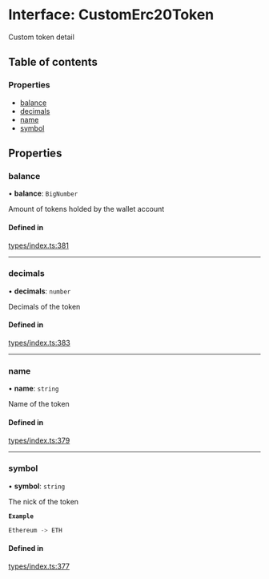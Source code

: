 # Interface: CustomErc20Token

Custom token detail

## Table of contents

### Properties

- [balance](CustomErc20Token.md#balance)
- [decimals](CustomErc20Token.md#decimals)
- [name](CustomErc20Token.md#name)
- [symbol](CustomErc20Token.md#symbol)

## Properties

### balance

• **balance**: `BigNumber`

Amount of tokens holded by the wallet account

#### Defined in

[types/index.ts:381](https://github.com/nevermined-io/react-components/blob/9f2a180/catalog/src/types/index.ts#L381)

___

### decimals

• **decimals**: `number`

Decimals of the token

#### Defined in

[types/index.ts:383](https://github.com/nevermined-io/react-components/blob/9f2a180/catalog/src/types/index.ts#L383)

___

### name

• **name**: `string`

Name of the token

#### Defined in

[types/index.ts:379](https://github.com/nevermined-io/react-components/blob/9f2a180/catalog/src/types/index.ts#L379)

___

### symbol

• **symbol**: `string`

The nick of the token

**`Example`**

```ts
Ethereum -> ETH
```

#### Defined in

[types/index.ts:377](https://github.com/nevermined-io/react-components/blob/9f2a180/catalog/src/types/index.ts#L377)

